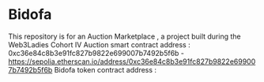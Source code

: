 # Bidofa
This repository is for an Auction Marketplace , a project built during the Web3Ladies Cohort IV
Auction smart contract address : 0xc36e84c8b3e91fc827b9822e699007b7492b5f6b - https://sepolia.etherscan.io/address/0xc36e84c8b3e91fc827b9822e699007b7492b5f6b
Bidofa token contract address :
